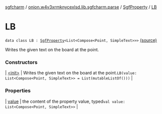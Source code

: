 [sgfcharm](../../../index.md) / [onion.w4v3xrmknycexlsd.lib.sgfcharm.parse](../../index.md) / [SgfProperty](../index.md) / [LB](./index.md)

# LB

`data class LB : `[`SgfProperty`](../index.md)`<List<Compose<Point, SimpleText>>>` [(source)](https://github.com/w4v3/sgfcharm/tree/master/sgfcharm/src/main/java/onion/w4v3xrmknycexlsd/lib/sgfcharm/parse/SgfTree.kt#L140)

Writes the given text on the board at the point.

### Constructors

| [&lt;init&gt;](-init-.md) | Writes the given text on the board at the point.`LB(value: List<Compose<Point, SimpleText>> = List(mutableListOf()))` |

### Properties

| [value](value.md) | the content of the property value, typed`val value: List<Compose<Point, SimpleText>>` |

